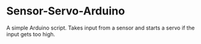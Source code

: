 # Sensor-Servo-Arduino
A simple Arduino script. Takes input from a sensor and starts a servo if the input gets too high.
